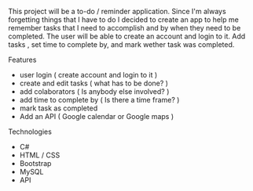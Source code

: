 This project will be a to-do / reminder application. Since I'm always forgetting things that I have to do I decided to create an app to help me remember tasks that I need to accomplish and by when they need to be completed. The user will be able to create an account and login to it. Add tasks , set time to complete by, and mark wether task was completed.

Features

   * user login ( create account and login to it )
   * create and edit tasks ( what has to be done? )
   * add colaborators ( Is anybody else involved? )
   * add time to complete by ( Is there a time frame? )
   * mark task as completed
   * Add an API ( Google calendar or Google maps )

Technologies
   
   * C#
   * HTML / CSS
   * Bootstrap
   * MySQL
   * API
    
